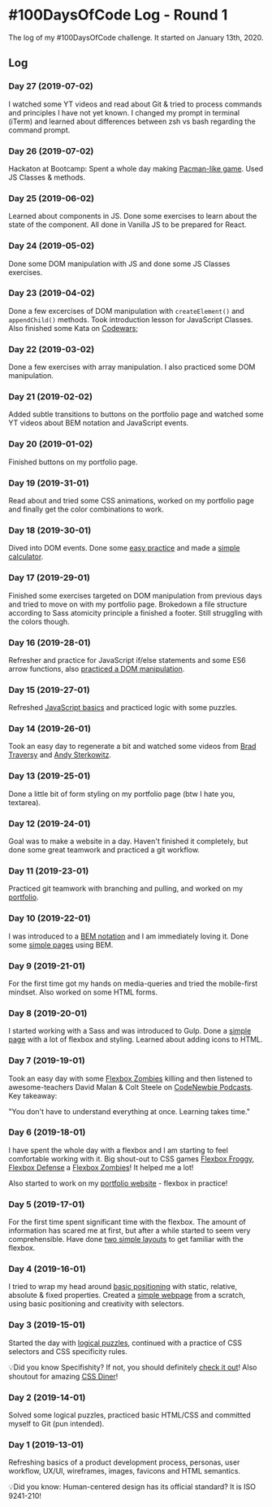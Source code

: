 # \#100DaysOfCode Log - Round 1

The log of my #100DaysOfCode challenge. It started on January 13th, 2020.

## Log



### Day 27 (2019-07-02)
I watched some YT videos and read about Git & tried to process commands and principles I have not yet known. I changed my prompt in terminal (iTerm) and learned about differences between zsh vs bash regarding the command prompt. 

### Day 26 (2019-07-02)
Hackaton at Bootcamp: Spent a whole day making [Pacman-like game](https://github.com/pstrauli/PacMan). Used JS Classes & methods. 

### Day 25 (2019-06-02)
Learned about components in JS. Done some exercises to learn about the state of the component. All done in Vanilla JS to be prepared for React.

### Day 24 (2019-05-02)
Done some DOM manipulation with JS and done some JS Classes exercises.

### Day 23 (2019-04-02)

Done a few excercises of DOM manipulation with `createElement()` and `appendChild()` methods. Took introduction lesson for JavaScript Classes. Also finished some Kata on [Codewars](https://www.codewars.com/users/PetrBelecky);

### Day 22 (2019-03-02)

Done a few exercises with array manipulation. I also practiced some DOM manipulation.

### Day 21 (2019-02-02)

Added subtle transitions to buttons on the portfolio page and watched some YT videos about BEM notation and JavaScript events.

### Day 20 (2019-01-02)

Finished buttons on my portfolio page.

### Day 19 (2019-31-01)

Read about and tried some CSS animations, worked on my portfolio page and finally get the color combinations to work.

### Day 18 (2019-30-01)

Dived into DOM events. Done some [easy practice](https://github.com/PetrBelecky/bootcamp-excercises/tree/master/day-14-javascript/timers-practice) and made a [simple calculator](https://github.com/PetrBelecky/bootcamp-excercises/tree/master/day-14-javascript/calculator-advanced).

### Day 17 (2019-29-01)

Finished some exercises targeted on DOM manipulation from previous days and tried to move on with my portfolio page. Brokedown a file structure according to Sass atomicity principle a finished a footer. Still struggling with the colors though.

### Day 16 (2019-28-01)

Refresher and practice for JavaScript if/else statements and some ES6 arrow functions, also [practiced a DOM manipulation](https://github.com/PetrBelecky/bootcamp-excercises/tree/master/day-12-javascript).

### Day 15 (2019-27-01)

Refreshed [JavaScript basics](https://github.com/PetrBelecky/bootcamp-excercises/tree/master/day-11-javascript/js-exercise) and practiced logic with some puzzles.

### Day 14 (2019-26-01)

Took an easy day to regenerate a bit and watched some videos from [Brad Traversy](https://www.youtube.com/channel/UC29ju8bIPH5as8OGnQzwJyA) and [Andy Sterkowitz](https://www.youtube.com/channel/UCZ9qFEC82qM6Pk-54Q4TVWA).

### Day 13 (2019-25-01)

Done a little bit of form styling on my portfolio page (btw I hate you, textarea).

### Day 12 (2019-24-01)

Goal was to make a website in a day. Haven't finished it completely, but done some great teamwork and practiced a git workflow.

### Day 11 (2019-23-01)

Practiced git teamwork with branching and pulling, and worked on my [portfolio](https://github.com/PetrBelecky/portfolio).

### Day 10 (2019-22-01)

I was introduced to a [BEM notation](http://getbem.com/introduction/) and I am immediately loving it. Done some [simple pages](https://github.com/PetrBelecky/bootcamp-excercises/tree/master/day-08-html-css) using BEM.

### Day 9 (2019-21-01)

For the first time got my hands on media-queries and tried the mobile-first mindset. Also worked on some HTML forms.

### Day 8 (2019-20-01)

I started working with a Sass and was introduced to Gulp. Done a [simple page](https://github.com/PetrBelecky/bootcamp-excercises/tree/master/day-06-css/sass-excercise) with a lot of flexbox and styling. Learned about adding icons to HTML.

### Day 7 (2019-19-01)

Took an easy day with some [Flexbox Zombies](https://mastery.games/p/flexbox-zombies) killing and then listened to awesome-teachers David Malan & Colt Steele on [CodeNewbie Podcasts](https://www.codenewbie.org/podcast). Key takeaway:

"You don't have to understand everything at once. Learning takes time."

### Day 6 (2019-18-01)

I have spent the whole day with a flexbox and I am starting to feel comfortable working with it. Big shout-out to CSS games [Flexbox Froggy](http://flexboxfroggy.com/), [Flexbox Defense](http://www.flexboxdefense.com/) a [Flexbox Zombies](https://mastery.games/p/flexbox-zombies)! It helped me a lot!

Also started to work on my [portfolio website](https://github.com/PetrBelecky/portfolio) - flexbox in practice!

### Day 5 (2019-17-01)

For the first time spent significant time with the flexbox. The amount of information has scared me at first, but after a while started to seem very comprehensible. Have done [two simple layouts](https://github.com/PetrBelecky/bootcamp-excercises/tree/master/day-05-css) to get familiar with the flexbox.

### Day 4 (2019-16-01)

I tried to wrap my head around [basic positioning](https://github.com/PetrBelecky/bootcamp-excercises/tree/master/day-04-html-css) with static, relative, absolute & fixed properties. Created a [simple webpage](https://github.com/piedaddy/Kindergarten) from a scratch, using basic positioning and creativity with selectors.

### Day 3 (2019-15-01)

Started the day with [logical puzzles](https://brilliant.org/daily-problems/), continued with a practice of CSS selectors and CSS specificity rules.

💡Did you know Specifishity? If not, you should definitely [check it out](https://specifishity.com/)! Also shoutout for amazing [CSS Diner](https://flukeout.github.io/)!

### Day 2 (2019-14-01)

Solved some logical puzzles, practiced basic HTML/CSS and committed myself to Git (pun intended).

### Day 1 (2019-13-01)

Refreshing basics of a product development process, personas, user workflow, UX/UI, wireframes, images, favicons and HTML semantics.

💡Did you know: Human-centered design has its official standard? It is ISO 9241-210!
